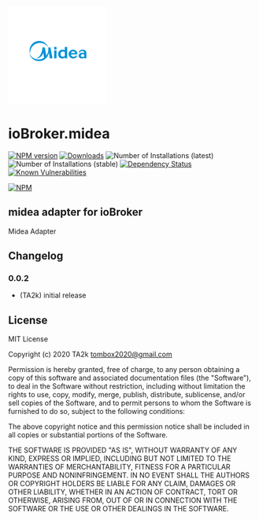![Logo](admin/midea.png)

# ioBroker.midea

[![NPM version](http://img.shields.io/npm/v/iobroker.midea.svg)](https://www.npmjs.com/package/iobroker.midea)
[![Downloads](https://img.shields.io/npm/dm/iobroker.midea.svg)](https://www.npmjs.com/package/iobroker.midea)
![Number of Installations (latest)](http://iobroker.live/badges/midea-installed.svg)
![Number of Installations (stable)](http://iobroker.live/badges/midea-stable.svg)
[![Dependency Status](https://img.shields.io/david/TA2k/iobroker.midea.svg)](https://david-dm.org/TA2k/iobroker.midea)
[![Known Vulnerabilities](https://snyk.io/test/github/TA2k/ioBroker.midea/badge.svg)](https://snyk.io/test/github/TA2k/ioBroker.midea)

[![NPM](https://nodei.co/npm/iobroker.midea.png?downloads=true)](https://nodei.co/npm/iobroker.midea/)

## midea adapter for ioBroker

Midea Adapter

## Changelog

### 0.0.2

-   (TA2k) initial release

## License

MIT License

Copyright (c) 2020 TA2k <tombox2020@gmail.com>

Permission is hereby granted, free of charge, to any person obtaining a copy
of this software and associated documentation files (the "Software"), to deal
in the Software without restriction, including without limitation the rights
to use, copy, modify, merge, publish, distribute, sublicense, and/or sell
copies of the Software, and to permit persons to whom the Software is
furnished to do so, subject to the following conditions:

The above copyright notice and this permission notice shall be included in all
copies or substantial portions of the Software.

THE SOFTWARE IS PROVIDED "AS IS", WITHOUT WARRANTY OF ANY KIND, EXPRESS OR
IMPLIED, INCLUDING BUT NOT LIMITED TO THE WARRANTIES OF MERCHANTABILITY,
FITNESS FOR A PARTICULAR PURPOSE AND NONINFRINGEMENT. IN NO EVENT SHALL THE
AUTHORS OR COPYRIGHT HOLDERS BE LIABLE FOR ANY CLAIM, DAMAGES OR OTHER
LIABILITY, WHETHER IN AN ACTION OF CONTRACT, TORT OR OTHERWISE, ARISING FROM,
OUT OF OR IN CONNECTION WITH THE SOFTWARE OR THE USE OR OTHER DEALINGS IN THE
SOFTWARE.
